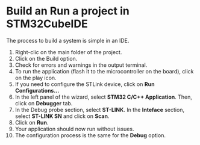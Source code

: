 # Build an Run a project in STM32CubeIDE

The process to build a system is simple in an IDE.  
1. Right-clic on the main folder of the project.  
2. Click on the Build option. 
  [](images/01-buildProject.png)   
3. Check for errors and warnings in the output terminal.  
  [](images/02-buildProject.png)   
4. To run the application (flash it to the microcontroller on the board), click on the play icon.   
5. If you need to configure the STLink device, click on **Run Configurations...**
  [](images/03-buildProject.png)   
6. In the left panel of the wizard, select **STM32 C/C++ Application**. Then, click on **Debugger** tab.      
7. In the Debug probe section, select **ST-LINK**. In the **Inteface** section, select **ST-LINK SN** and click on **Scan**.
  [](images/04-buildProject.png) 
8. Click on **Run**. 
9. Your application should now run without issues. 
10. The configuration process is the same for the **Debug** option. 